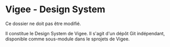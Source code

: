 # Vigee - Design System

Ce dossier ne doit pas être modifié. 

Il constitue le Design System de Vigee. Il s'agit d'un dépôt Git indépendant, disponible comme sous-module dans le sprojets de Vigee. 